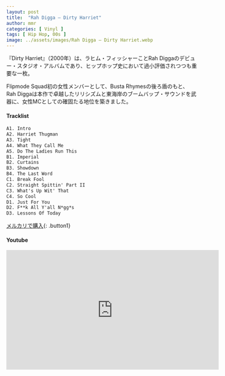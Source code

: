 ```yaml
---
layout: post
title:  "Rah Digga – Dirty Harriet"
author: mmr
categories: [ Vinyl ]
tags: [ Hip Hop, 00s ]
image: ../assets/images/Rah Digga – Dirty Harriet.webp
---
```


『Dirty Harriet』（2000年）は、ラヒム・フィッシャーことRah Diggaのデビュー・スタジオ・アルバムであり、ヒップホップ史において過小評価されつつも重要な一枚。

Flipmode Squad初の女性メンバーとして、Busta Rhymesの後ろ盾のもと、Rah Diggaは本作で卓越したリリシズムと東海岸のブームバップ・サウンドを武器に、女性MCとしての確固たる地位を築きました。


#### Tracklist
```md
A1. Intro
A2. Harriet Thugman
A3. Tight
A4. What They Call Me
A5. Do The Ladies Run This
B1. Imperial
B2. Curtains
B3. Showdown
B4. The Last Word
C1. Break Fool
C2. Straight Spittin' Part II
C3. What's Up Wit' That
C4. So Cool
D1. Just For You
D2. F**k All Y'all N*gg*s
D3. Lessons Of Today
```

[メルカリで購入](https://jp.mercari.com/item/m86266729628?afid=6142608987){: .button1}

#### Youtube
<iframe width="560" height="315" src="https://www.youtube.com/embed/MQIxlsGwy6U?si=NIk_ZwsymxghsjgH" title="YouTube video player" frameborder="0" allow="accelerometer; autoplay; clipboard-write; encrypted-media; gyroscope; picture-in-picture; web-share" referrerpolicy="strict-origin-when-cross-origin" allowfullscreen></iframe>